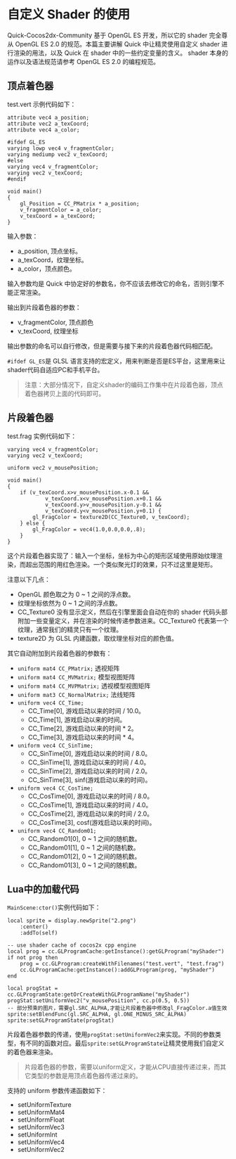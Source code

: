 # 自定义 Shader 的使用

Quick-Cocos2dx-Community 基于 OpenGL ES 开发，所以它的 shader 完全尊从 OpenGL ES 2.0 的规范。本篇主要讲解  Quick 中让精灵使用自定义 shader 进行渲染的用法，以及 Quick 在 shader 中的一些约定变量的含义。 shader 本身的运作以及语法规范请参考 OpenGL ES 2.0 的编程规范。

## 顶点着色器

test.vert 示例代码如下：

```
attribute vec4 a_position;
attribute vec2 a_texCoord;
attribute vec4 a_color;

#ifdef GL_ES
varying lowp vec4 v_fragmentColor;
varying mediump vec2 v_texCoord;
#else
varying vec4 v_fragmentColor;
varying vec2 v_texCoord;
#endif

void main()
{
    gl_Position = CC_PMatrix * a_position;
    v_fragmentColor = a_color;
    v_texCoord = a_texCoord;
}
```

输入参数：

* a_position, 顶点坐标。
* a_texCoord，纹理坐标。
* a_color，顶点颜色。

输入参数均是 Quick 中协定好的参数名，你不应该去修改它的命名，否则引擎不能正常渲染。

输出到片段着色器的参数：

* v_fragmentColor, 顶点颜色
* v_texCoord, 纹理坐标

输出参数的命名可以自行修改，但是需要与接下来的片段着色器代码相匹配。

`#ifdef GL_ES`是 GLSL 语言支持的宏定义，用来判断是否是ES平台，这里用来让shader代码自适应PC和手机平台。

> 注意：大部分情况下，自定义shader的编码工作集中在片段着色器，顶点着色器拷贝上面的代码即可。

## 片段着色器

test.frag 实例代码如下：

```
varying vec4 v_fragmentColor;
varying vec2 v_texCoord;

uniform vec2 v_mousePosition;

void main()
{
	if (v_texCoord.x>v_mousePosition.x-0.1 &&
			v_texCoord.x<v_mousePosition.x+0.1 &&
			v_texCoord.y>v_mousePosition.y-0.1 &&
			v_texCoord.y<v_mousePosition.y+0.1) {
		gl_FragColor = texture2D(CC_Texture0, v_texCoord);
	} else {
		gl_FragColor = vec4(1.0,0.0,0.0,.8);
	}
}
```

这个片段着色器实现了：输入一个坐标，坐标为中心的矩形区域使用原始纹理渲染，而超出范围的用红色渲染。一个类似聚光灯的效果，只不过这里是矩形。

注意以下几点：

* OpenGL 颜色取之为 0 ~ 1 之间的浮点数。
* 纹理坐标依然为 0 ~ 1 之间的浮点数。
* CC_Texture0 没有显示定义，然后在引擎里面会自动在你的 shader 代码头部附加一些变量定义，并在渲染的时候传递参数进来。CC_Texture0 代表第一个纹理，通常我们的精灵只有一个纹理。
* texture2D 为 GLSL 内建函数，取纹理坐标对应的颜色值。

其它自动附加到片段着色器的参数有：

* `uniform mat4 CC_PMatrix;` 透视矩阵
* `uniform mat4 CC_MVMatrix;` 模型视图矩阵
* `uniform mat4 CC_MVPMatrix;` 透视模型视图矩阵
* `uniform mat3 CC_NormalMatrix;` 法线矩阵
* `uniform vec4 CC_Time;`
	* CC_Time[0], 游戏启动以来的时间 / 10.0。
	* CC_Time[1], 游戏启动以来的时间。
	* CC_Time[2], 游戏启动以来的时间 * 2。
	* CC_Time[3], 游戏启动以来的时间 * 4。
* `uniform vec4 CC_SinTime;`
	* CC_SinTime[0], 游戏启动以来的时间 / 8.0。
	* CC_SinTime[1], 游戏启动以来的时间 / 4.0。
	* CC_SinTime[2], 游戏启动以来的时间 / 2.0。
	* CC_SinTime[3], sinf(游戏启动以来的时间)。
* `uniform vec4 CC_CosTime;`
	* CC_CosTime[0], 游戏启动以来的时间 / 8.0。
	* CC_CosTime[1], 游戏启动以来的时间 / 4.0。
	* CC_CosTime[2], 游戏启动以来的时间 / 2.0。
	* CC_CosTime[3], cosf(游戏启动以来的时间)。
* `uniform vec4 CC_Random01;`
	* CC_Random01[0], 0 ~ 1 之间的随机数。
	* CC_Random01[1], 0 ~ 1 之间的随机数。
	* CC_Random01[2], 0 ~ 1 之间的随机数。
	* CC_Random01[3], 0 ~ 1 之间的随机数。

## Lua中的加载代码

`MainScene:ctor()`实例代码如下：

```
local sprite = display.newSprite("2.png")
	:center()
	:addTo(self)

-- use shader cache of cocos2x cpp engine
local prog = cc.GLProgramCache:getInstance():getGLProgram("myShader")
if not prog then
	prog = cc.GLProgram:createWithFilenames("test.vert", "test.frag")
	cc.GLProgramCache:getInstance():addGLProgram(prog, "myShader")
end

local progStat = cc.GLProgramState:getOrCreateWithGLProgramName("myShader")
progStat:setUniformVec2("v_mousePosition", cc.p(0.5, 0.5))
-- 部分预乘的图片，需要gl.SRC_ALPHA,才能让片段着色器中修改gl_FragColor.a值生效
sprite:setBlendFunc(gl.SRC_ALPHA, gl.ONE_MINUS_SRC_ALPHA)
sprite:setGLProgramState(progStat)
```

片段着色器参数的传递，使用`progStat:setUniformVec2`来实现。不同的参数类型，有不同的函数对应。最后`sprite:setGLProgramState`让精灵使用我们自定义的着色器来渲染。

> 片段着色器的参数，需要以uniform定义，才能从CPU直接传递过来，而其它类型的参数是用顶点着色器传递过来的。

支持的 uniform 参数传递函数如下：

* setUniformTexture
* setUniformMat4
* setUniformFloat
* setUniformVec3
* setUniformInt
* setUniformVec4
* setUniformVec2